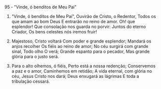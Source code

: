 95 - "Vinde, ó benditos de Meu Pai"

1. "Vinde, ó benditos de Meu Pai",
   Ouvirão de Cristo, o Redentor,
   Todos os que amam ao bom Deus
   E entrarão no reino de amor.
   Oh! que esplendor!
   Que consolação nos guarda no porvir:
   Juntos do eterno Criador,
   Os bens celestes nós iremos fruir!

2. Majestoso, Cristo voltará
   Com poder e grande esplendor;
   Mandará os anjos recolher
   Os fiéis ao reino de amor;
   No céu surgirá com grande sinal,
   Todo olho O verá;
   Grande espanto para o pecador,
   Mas grande glória para o justo será.

3. Para o alto olhemos, ó fiéis,
   Perto está a nossa redenção;
   Conservemos a paz e o amor,
   Caminhemos em retidão;
   A vida eternal, com glória no céu,
   Jesus Cristo nos dará;
   Deus enxugará as lágrimas
   E toda a tribulação cessará.
